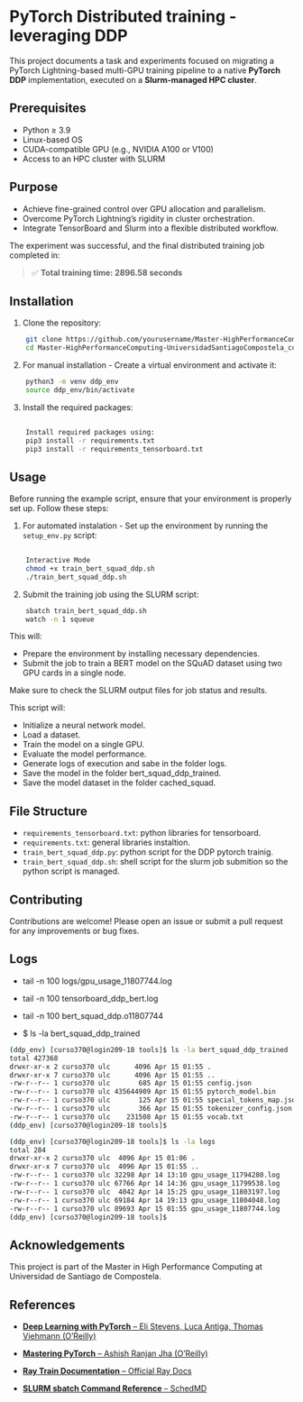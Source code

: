 # PyTorch Distributed training - leveraging DDP

This project documents a task and experiments focused on migrating a PyTorch Lightning-based multi-GPU training pipeline to a native **PyTorch DDP** implementation, executed on a **Slurm-managed HPC cluster**.

## Prerequisites

- Python ≥ 3.9
- Linux-based OS
- CUDA-compatible GPU (e.g., NVIDIA A100 or V100)
- Access to an HPC cluster with SLURM


## Purpose

- Achieve fine-grained control over GPU allocation and parallelism.
- Overcome PyTorch Lightning’s rigidity in cluster orchestration.
- Integrate TensorBoard and Slurm into a flexible distributed workflow.

The experiment was successful, and the final distributed training job completed in:

> ✅ **Total training time: 2896.58 seconds**

## Installation

1. Clone the repository:
```bash
    git clone https://github.com/yourusername/Master-HighPerformanceComputing-UniversidadSantiagoCompostela_code_cuda-mpi-omp.git
    cd Master-HighPerformanceComputing-UniversidadSantiagoCompostela_code_cuda-mpi-omp/hpc_tools/pytorch_distributed/ddp

```


2. For manual installation - Create a virtual environment and activate it:
```bash
    python3 -m venv ddp_env
    source ddp_env/bin/activate

```

3. Install the required packages:
```bash
    
    Install required packages using:
    pip3 install -r requirements.txt
    pip3 install -r requirements_tensorboard.txt
```

## Usage
Before running the example script, ensure that your environment is properly set up. Follow these steps:

1. For automated instalation - Set up the environment by running the `setup_env.py` script:
```bash
    
    Interactive Mode
    chmod +x train_bert_squad_ddp.sh
    ./train_bert_squad_ddp.sh
```

2. Submit the training job using the SLURM script:
```bash
    sbatch train_bert_squad_ddp.sh
    watch -n 1 squeue
```

This will:
- Prepare the environment by installing necessary dependencies.
- Submit the job to train a BERT model on the SQuAD dataset using two GPU cards in a single node.

Make sure to check the SLURM output files for job status and results.


This script will:
- Initialize a neural network model.
- Load a dataset.
- Train the model on a single GPU.
- Evaluate the model performance.
- Generate logs of execution and sabe in the folder logs.
- Save the model in the folder bert_squad_ddp_trained.
- Save the model dataset in the folder cached_squad.

## File Structure

- `requirements_tensorboard.txt`: python libraries for tensorboard.
- `requirements.txt`: general libraries instaltion.
- `train_bert_squad_ddp.py`: python script for the DDP pytorch trainig.
- `train_bert_squad_ddp.sh`: shell script for the slurm job submition so the python script is managed.

## Contributing

Contributions are welcome! Please open an issue or submit a pull request for any improvements or bug fixes.

## Logs

- tail -n 100 logs/gpu_usage_11807744.log
- tail -n 100 tensorboard_ddp_bert.log
- tail -n 100 bert_squad_ddp.o11807744

- $ ls -la bert_squad_ddp_trained
```bash
(ddp_env) [curso370@login209-18 tools]$ ls -la bert_squad_ddp_trained
total 427368
drwxr-xr-x 2 curso370 ulc      4096 Apr 15 01:55 .
drwxr-xr-x 7 curso370 ulc      4096 Apr 15 01:55 ..
-rw-r--r-- 1 curso370 ulc       685 Apr 15 01:55 config.json
-rw-r--r-- 1 curso370 ulc 435644909 Apr 15 01:55 pytorch_model.bin
-rw-r--r-- 1 curso370 ulc       125 Apr 15 01:55 special_tokens_map.json
-rw-r--r-- 1 curso370 ulc       366 Apr 15 01:55 tokenizer_config.json
-rw-r--r-- 1 curso370 ulc    231508 Apr 15 01:55 vocab.txt
(ddp_env) [curso370@login209-18 tools]$ 

(ddp_env) [curso370@login209-18 tools]$ ls -la logs
total 284
drwxr-xr-x 2 curso370 ulc  4096 Apr 15 01:06 .
drwxr-xr-x 7 curso370 ulc  4096 Apr 15 01:55 ..
-rw-r--r-- 1 curso370 ulc 32298 Apr 14 13:10 gpu_usage_11794280.log
-rw-r--r-- 1 curso370 ulc 67766 Apr 14 14:36 gpu_usage_11799538.log
-rw-r--r-- 1 curso370 ulc  4042 Apr 14 15:25 gpu_usage_11803197.log
-rw-r--r-- 1 curso370 ulc 69184 Apr 14 19:13 gpu_usage_11804048.log
-rw-r--r-- 1 curso370 ulc 89693 Apr 15 01:55 gpu_usage_11807744.log
(ddp_env) [curso370@login209-18 tools]$ 
```

## Acknowledgements

This project is part of the Master in High Performance Computing at Universidad de Santiago de Compostela.

## References

- [**Deep Learning with PyTorch** – Eli Stevens, Luca Antiga, Thomas Viehmann (O’Reilly)](https://www.oreilly.com/library/view/deep-learning-with/9781492045519/)

- [**Mastering PyTorch** – Ashish Ranjan Jha (O’Reilly)](https://www.oreilly.com/library/view/mastering-pytorch/9781789138225/)

- [**Ray Train Documentation** – Official Ray Docs](https://docs.ray.io/en/latest/train/train.html)

- [**SLURM sbatch Command Reference** – SchedMD](https://slurm.schedmd.com/sbatch.html)
